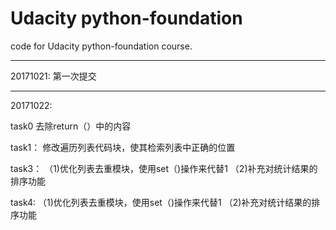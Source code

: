 # Udacity python-foundation
code for Udacity python-foundation course.

-----------------------------------------------
20171021: 
第一次提交

-----------------------------------------------
20171022:

task0
去除return（）中的内容

task1：
修改遍历列表代码块，使其检索列表中正确的位置

task3：
（1)优化列表去重模块，使用set（)操作来代替1
（2)补充对统计结果的排序功能

task4:
（1)优化列表去重模块，使用set（)操作来代替1
（2)补充对统计结果的排序功能
